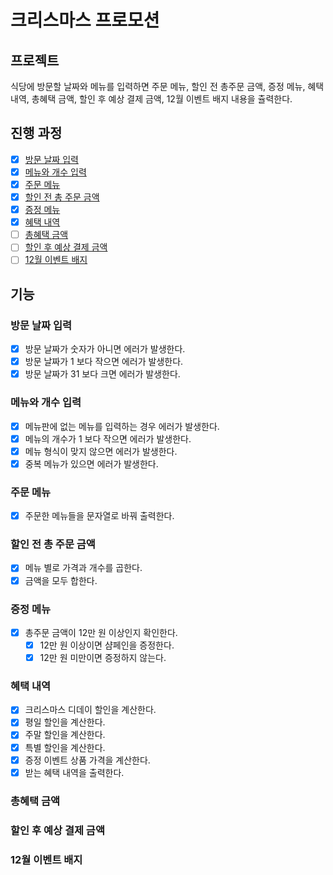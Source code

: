 # 크리스마스 프로모션

## 프로젝트

식당에 방문할 날짜와 메뉴를 입력하면
주문 메뉴, 할인 전 총주문 금액, 증정 메뉴, 혜택 내역,
총혜택 금액, 할인 후 예상 결제 금액, 12월 이벤트 배지
내용을 츌력한다.

## 진행 과정

- [x] [방문 날짜 입력](#방문-날짜-입력)
- [x] [메뉴와 개수 입력](#메뉴와-개수-입력)
- [x] [주문 메뉴](#주문-메뉴)
- [x] [할인 전 총 주문 금액](#할인-전-총-주문-금액)
- [x] [증정 메뉴](#증정-메뉴)
- [x] [혜택 내역](#혜택-내역)
- [ ] [총혜택 금액](#총혜택-금액)
- [ ] [할인 후 예상 결제 금액](#할인-후-예상-결제-금액)
- [ ] [12월 이벤트 배지](#12월-이벤트-배지)

## 기능

### 방문 날짜 입력

- [x] 방문 날짜가 숫자가 아니면 에러가 발생한다.
- [x] 방문 날짜가 1 보다 작으면 에러가 발생한다.
- [x] 방문 날짜가 31 보다 크면 에러가 발생한다.

### 메뉴와 개수 입력

- [x] 메뉴판에 없는 메뉴를 입력하는 경우 에러가 발생한다.
- [x] 메뉴의 개수가 1 보다 작으면 에러가 발생한다.
- [x] 메뉴 형식이 맞지 않으면 에러가 발생한다.
- [x] 중복 메뉴가 있으면 에러가 발생한다.

### 주문 메뉴

- [x] 주문한 메뉴들을 문자열로 바꿔 출력한다.

### 할인 전 총 주문 금액

- [x] 메뉴 별로 가격과 개수를 곱한다.
- [x] 금액을 모두 합한다.

### 증정 메뉴

- [x] 총주문 금액이 12만 원 이상인지 확인한다.
  - [x] 12만 원 이상이면 샴페인을 증정한다.
  - [x] 12만 원 미만이면 증정하지 않는다.

### 혜택 내역

- [x] 크리스마스 디데이 할인을 계산한다.
- [x] 평일 할인을 계산한다.
- [x] 주말 할인을 계산한다.
- [x] 특별 할인을 계산한다.
- [x] 증정 이벤트 상품 가격을 계산한다.
- [x] 받는 혜택 내역을 출력한다.

### 총혜택 금액

### 할인 후 예상 결제 금액

### 12월 이벤트 배지
